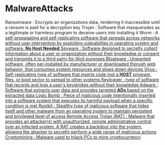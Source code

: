 # MalwareAttacks

Ransomware
 : Encrypts an organizations data, rendering it inaccessible until a ransom is paid for a decryption key
Trojan
 :  Software that masquerades as a legitimate or harmless program to deceive users into installing it
Worm
 : A <u>self-propagating and self-replicating<u> software that spreads across networks without user intervention by exploiting vulerabilites in operating system and software. **No Host Needed**
Spyware
 : Software designed to secretly collect information about a user or organization without their knowledge or consent and transmits it to a third party for illicit purposes
Bloatware
 : Unwanted software, often per-installed by manufacturer or downloaded thorugh web behavior, that consumes system resources and slows down devices
Virus
 : Self-replicating type of software that inserts code inot a **HOST** program, files, or boot sector to spread to other systems
Keylogger
 : <u>type of software<u> that records and logs a user's keystrokes without their knowledge
Adware
 : Software that extracts user data and provides targeted **ADs** based on the extracted data
Logic Bomb
 : Piece of malicious code intentionally inserted into a software system that executes its harmful payload when a <u>specific condition is met<u>
Rootkit
 : Stealthy type of malicious software that hides itself and other malware from an operating system to maintain persistent and privileged level of access
Remote Access Trojan (RAT)
 : Malware that provides an attacker(s) with unauthorized, remote administrative control over an infected system. A <u>RAT<u> creates a backdoor into the system, allowing the attacker to secretly perform a wide range of malicious actions
Cryptomining
 : Malware used to hijack PCs to mine cryptocurrency